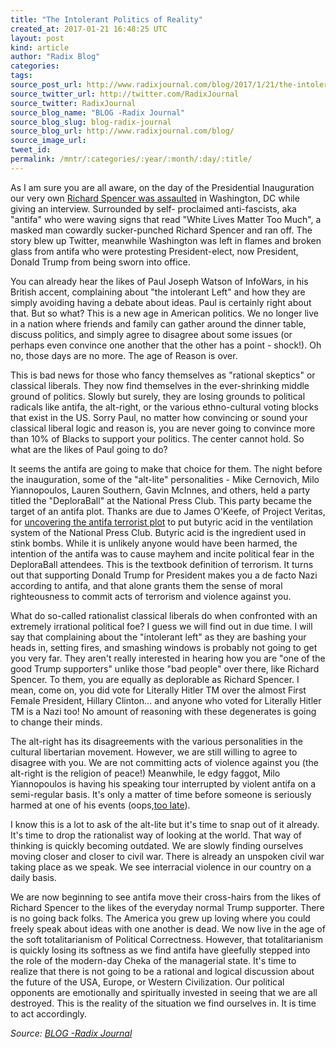 ```yaml
---
title: "The Intolerant Politics of Reality"
created_at: 2017-01-21 16:48:25 UTC
layout: post
kind: article
author: "Radix Blog"
categories: 
tags: 
source_post_url: http://www.radixjournal.com/blog/2017/1/21/the-intolerant-politics-of-reality
source_twitter_url: http://twitter.com/RadixJournal
source_twitter: RadixJournal
source_blog_name: "BLOG -Radix Journal"
source_blog_slug: blog-radix-journal
source_blog_url: http://www.radixjournal.com/blog/
source_image_url: 
tweet_id:
permalink: /mntr/:categories/:year/:month/:day/:title/
---
```

<p>As I am sure you are all aware, on the day of the Presidential Inauguration our very own <a href="http://www.altright.com/2017/01/20/richard-spencer-assaulted-in-washington-dc/">Richard Spencer was assaulted</a> in Washington, DC while giving an interview. Surrounded by self- proclaimed anti-fascists, aka "antifa" who were waving signs that read "White Lives Matter Too Much", a masked man cowardly sucker-punched Richard Spencer and ran off. The story blew up Twitter, meanwhile Washington was left in flames and broken glass from antifa who were protesting President-elect, now President, Donald Trump from being sworn into office.</p>
<p>You can already hear the likes of Paul Joseph Watson of InfoWars, in his British accent, complaining about "the intolerant Left" and how they are simply avoiding having a debate about ideas. Paul is certainly right about that. But so what? This is a new age in American politics. We no longer live in a nation where friends and family can gather around the dinner table, discuss politics, and simply agree to disagree about some issues (or perhaps even convince one another that the other has a point - shock!). Oh no, those days are no more. The age of Reason is over.</p>
<p>This is bad news for those who fancy themselves as "rational skeptics" or classical liberals. They now find themselves in the ever-shrinking middle ground of politics. Slowly but surely, they are losing grounds to political radicals like antifa, the alt-right, or the various ethno-cultural voting blocks that exist in the US. Sorry Paul, no matter how convincing or sound your classical liberal logic and reason is, you are never going to convince more than 10% of Blacks to support your politics. The center cannot hold. So what are the likes of Paul going to do?</p>
<p>It seems the antifa are going to make that choice for them. The night before the inauguration, some of the "alt-lite" personalities - Mike Cernovich, Milo Yiannopoulos, Lauren Southern, Gavin McInnes, and others, held a party titled the "DeploraBall" at the National Press Club. This party became the target of an antifa plot. Thanks are due to James O'Keefe, of Project Veritas, for <a href="https://www.youtube.com/watch?v=MHZSfhd1X_8">uncovering the antifa terrorist plot</a> to put butyric acid in the ventilation system of the National Press Club. Butyric acid is the ingredient used in stink bombs. While it is unlikely anyone would have been harmed, the intention of the antifa was to cause mayhem and incite political fear in the DeploraBall attendees. This is the textbook definition of terrorism. It turns out that supporting Donald Trump for President makes you a de facto Nazi according to antifa, and that alone grants them the sense of moral righteousness to commit acts of terrorism and violence against you.</p>
<p>What do so-called rationalist classical liberals do when confronted with an extremely irrational political foe? I guess we will find out in due time. I will say that complaining about the "intolerant left" as they are bashing your heads in, setting fires, and smashing windows is
probably not going to get you very far. They aren't really interested in hearing how you are "one of the good Trump supporters" unlike those "bad people" over there, like Richard Spencer. To them, you are equally as deplorable as Richard Spencer. I mean, come on, you did vote for Literally Hitler TM over the almost First Female President, Hillary Clinton... and anyone who voted for Literally Hitler TM is a Nazi too! No amount of reasoning with these degenerates is going to change their minds.</p>
<p>The alt-right has its disagreements with the various personalities in the cultural libertarian movement. However, we are still willing to agree to disagree with you. We are not committing acts of violence against you (the alt-right is the religion of peace!) Meanwhile, le edgy faggot, Milo Yiannopoulos is having his speaking tour interrupted by violent antifa on a semi-regular basis. It's only a matter of time before someone is seriously harmed at one of his events (oops,<a href="http://www.cbsnews.com/news/suspect-custody-trump-protest-shooting-milo-yiannopoulos-event-seattle-police/">too late</a>).</p>
<p>I know this is a lot to ask of the alt-lite but it's time to snap out of it already. It's time to drop the rationalist way of looking at the world. That way of thinking is quickly becoming outdated. We are slowly finding ourselves moving closer and closer to civil war. There is already an unspoken civil war taking place as we speak. We see interracial violence in our country on a daily basis.</p>
<p>We are now beginning to see antifa move their cross-hairs from the likes of Richard Spencer to the likes of the everyday normal Trump supporter. There is no going back folks. The America you grew up loving where you could freely speak about ideas with one another is dead. We now live in the age of the soft totalitarianism of Political Correctness. However, that totalitarianism is quickly losing its softness as we find antifa have gleefully stepped into the role of the modern-day Cheka of the managerial state. It's time to realize that there is not going to be a rational and logical discussion about the future of the USA, Europe, or Western Civilization. Our political opponents are emotionally and spiritually invested in seeing that we are all destroyed. This is the reality of the situation we find ourselves in. It is time to act accordingly.</p><div class="">
    <i>Source: <a href="http://www.radixjournal.com/blog/">BLOG -Radix Journal</a></i>
</div>
